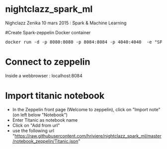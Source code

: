 # nightclazz_spark_ml
Nighclazz Zenika 10 mars 2015 : Spark &amp; Machine Learning


#Create Spark-zeppelin Docker container

<pre>
docker run -d -p 8080:8080 -p 8084:8084 -p 4040:4040  -e "SPARK_WORKER_CORES=3" -e "SPARK_WORKER_MEMORY=800m" -v ~/nightclazz_spark_ml:/home/udl_spark --name=nightclazz_spark herveriviere/spark_zeppelin_standalone:v4
</pre>


# Connect to zeppelin

Inside a webbrowser : localhost:8084


# Import titanic notebook

* In the Zeppelin front page (Welcome to zeppelin), click on "Import note" (on left below "Notebook")
* Enter Titanic as notebook name
* Click on "Add from url"
* use the following url "https://raw.githubusercontent.com/hriviere/nightclazz_spark_ml/master/notebook_zeppelin/Titanic.json"







